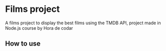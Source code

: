 # Films project
<p>A films project to display the best films using the TMDB API, project made in Node.js course by Hora de codar</p>
<h2>How to use </h2>
